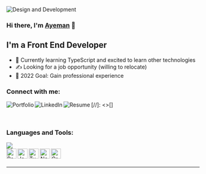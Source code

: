 ![Design and Development](https://media-exp1.licdn.com/dms/image/C4D16AQEPCYamMHZ3VA/profile-displaybackgroundimage-shrink_350_1400/0/1643175401827?e=1665014400&v=beta&t=YhnbPnBd9W0b6BqHc_mz4ePisiS-KYRbw9qN_znGLNQ)

### Hi there, I'm [Ayeman][website] 👋   

## I'm a Front End Developer  
  
- 🌱 Currently learning TypeScript and excited to learn other technologies
- ✍️ Looking for a job opportunity (willing to relocate)
- 🥅 2022 Goal: Gain professional experience  
   
### Connect with me:

[<img align="left" alt="Portfolio" src="https://img.icons8.com/bubbles/48/000000/domain.png"/>][website]
[<img align="left" alt="LinkedIn" src="https://img.icons8.com/color/48/000000/linkedin-circled--v1.png"/>][linkedin]
[//]: <>[<img align="left" alt="Resume" src="https://img.icons8.com/color/48/000000/resume.png"/>]

<br />
 
### Languages and Tools:

<img src="https://github-readme-stats.vercel.app/api/top-langs?username=ayeman-b-salauddin"/>

<br />

<img align="left" alt="React" width="26px" src="https://cdn.jsdelivr.net/gh/devicons/devicon/icons/react/react-original.svg" />
<img align="left" alt="JavaScript" width="26px" src="https://cdn.jsdelivr.net/gh/devicons/devicon/icons/javascript/javascript-original.svg" />
<img align="left" alt="TypeSript" width="26px" src="https://cdn.jsdelivr.net/gh/devicons/devicon/icons/typescript/typescript-original.svg" />
<img align="left" alt="Next.js" width="26px" src="https://cdn.jsdelivr.net/gh/devicons/devicon/icons/nextjs/nextjs-original-wordmark.svg" />
<img align="left" alt="GraphQL" width="26px" src="https://cdn.jsdelivr.net/gh/devicons/devicon/icons/graphql/graphql-plain.svg" />


<br />
<br />

---

[website]: https://ayeman-b-salauddin.vercel.app/
[linkedin]: https://www.linkedin.com/in/ayeman-bin-salauddin-0ab071204/
